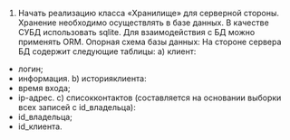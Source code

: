 1. Начать реализацию класса «Хранилище» для серверной стороны. Хранение необходимо осуществлять в базе данных. 
В качестве СУБД использовать sqlite. Для взаимодействия с БД можно применять ORM.
Опорная схема базы данных:
На стороне сервера БД содержит следующие таблицы:
a) клиент:
* логин;
* информация.
b) историяклиента:
* время входа;
* ip-адрес.
c) списокконтактов (составляется на основании выборки всех записей с id_владельца):
* id_владельца;
* id_клиента.